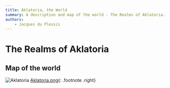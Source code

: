 ```yaml
---
title: Aklatoria, the World
summary: A description and map of the world - The Realms of Aklatoria.
authors:
    - Jacques du Plessis
---
```

# The Realms of Aklatoria

## Map of the world
![Aklatoria](/karchives/assets/images/maps/Aklatoria_web.png)
[Aklatoria.png](/karchives/assets/images/maps/Aklatoria.png){: .footnote .right}